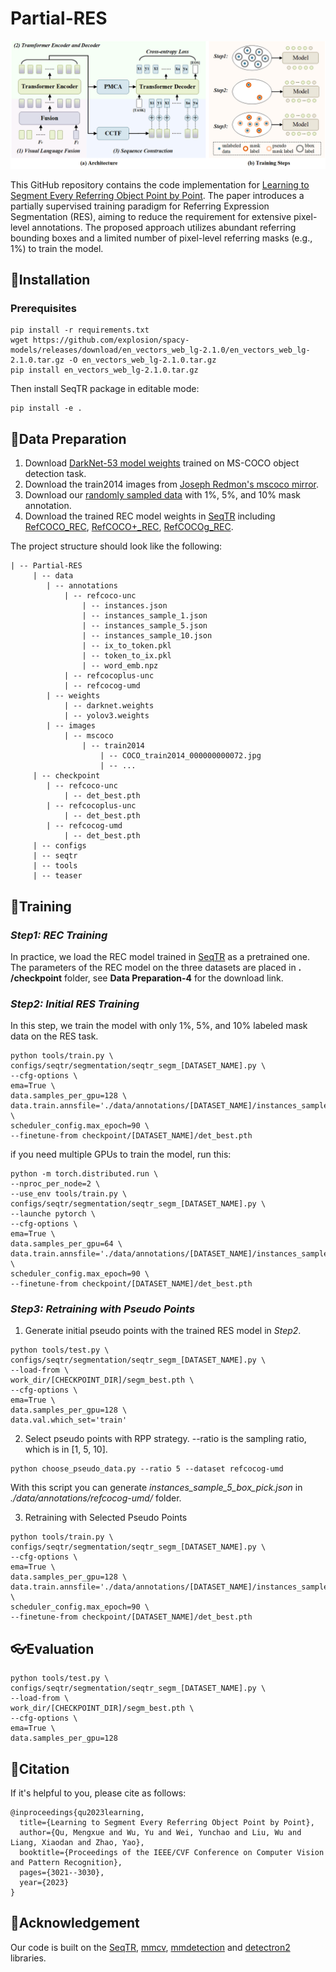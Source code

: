 # Partial-RES

![overview](./pipeline.png)  

This GitHub repository contains the code implementation for [Learning to Segment Every Referring Object Point by Point](https://openaccess.thecvf.com/content/CVPR2023/papers/Qu_Learning_To_Segment_Every_Referring_Object_Point_by_Point_CVPR_2023_paper.pdf?ref=https://githubhelp.com). The paper introduces a partially supervised training paradigm for Referring Expression Segmentation (RES), aiming to reduce the requirement for extensive pixel-level annotations. The proposed approach utilizes abundant referring bounding boxes and a limited number of pixel-level referring masks (e.g., 1%) to train the model.

## 🔨Installation

### Prerequisites

```
pip install -r requirements.txt
wget https://github.com/explosion/spacy-models/releases/download/en_vectors_web_lg-2.1.0/en_vectors_web_lg-2.1.0.tar.gz -O en_vectors_web_lg-2.1.0.tar.gz
pip install en_vectors_web_lg-2.1.0.tar.gz
```
Then install SeqTR package in editable mode:
```
pip install -e .
```

## 📁Data Preparation

1. Download [DarkNet-53 model weights](https://drive.google.com/drive/folders/1W8y_WS-8cnuU0LnF8e1v8ZowZvpEaolk?usp=sharing) trained on MS-COCO object detection task.
2. Download the train2014 images from [Joseph Redmon's mscoco mirror](https://pjreddie.com/projects/coco-mirror/).
3. Download our [randomly sampled data](https://drive.google.com/file/d/1sTvNILGzKZhysuNka6y28P6YDeyZlmWH/view?usp=drive_link) with 1%, 5%, and 10% mask annotation.
4. Download the trained REC model weights in [SeqTR](https://github.com/sean-zhuh/SeqTR) including [RefCOCO_REC](https://pan.baidu.com/s/1m70hE43XTqpUPaZ8rbPSDg?pwd=hh3q), [RefCOCO+_REC](https://pan.baidu.com/s/10IXsNKDbsZ_zba8tQZPgkg?pwd=1vw8), [RefCOCOg_REC](https://pan.baidu.com/s/1fObNiIxgWrBy31AkXj9krg?pwd=b6ji).

The project structure should look like the following:

```
| -- Partial-RES
     | -- data
        | -- annotations
            | -- refcoco-unc
                | -- instances.json
                | -- instances_sample_1.json
                | -- instances_sample_5.json
                | -- instances_sample_10.json
                | -- ix_to_token.pkl
                | -- token_to_ix.pkl
                | -- word_emb.npz
            | -- refcocoplus-unc
            | -- refcocog-umd
        | -- weights
            | -- darknet.weights
            | -- yolov3.weights
        | -- images
            | -- mscoco
                | -- train2014
                    | -- COCO_train2014_000000000072.jpg
                    | -- ...
     | -- checkpoint
        | -- refcoco-unc
            | -- det_best.pth
        | -- refcocoplus-unc
            | -- det_best.pth
        | -- refcocog-umd
            | -- det_best.pth
     | -- configs
     | -- seqtr
     | -- tools
     | -- teaser
```
<!-- Note that the darknet.weights excludes val/test images of RefCOCO/+/g datasets while yolov3.weights does not. -->

## 🚅Training

### *Step1: REC Training*

In practice, we load the REC model trained in [SeqTR](https://github.com/sean-zhuh/SeqTR) as a pretrained one. The parameters of the REC model on the three datasets are placed in **. /checkpoint** folder, see **Data Preparation-4** for the download link.

### *Step2: Initial RES Training*

In this step, we train the model with only 1%, 5%, and 10% labeled mask data on
the RES task.

```
python tools/train.py \
configs/seqtr/segmentation/seqtr_segm_[DATASET_NAME].py \
--cfg-options \
ema=True \
data.samples_per_gpu=128 \
data.train.annsfile='./data/annotations/[DATASET_NAME]/instances_sample_5.json' \
scheduler_config.max_epoch=90 \
--finetune-from checkpoint/[DATASET_NAME]/det_best.pth
```

if you need multiple GPUs to train the model, run this:
```
python -m torch.distributed.run \
--nproc_per_node=2 \
--use_env tools/train.py \
configs/seqtr/segmentation/seqtr_segm_[DATASET_NAME].py \
--launche pytorch \
--cfg-options \
ema=True \
data.samples_per_gpu=64 \
data.train.annsfile='./data/annotations/[DATASET_NAME]/instances_sample_5_bbox_pick.json' \
scheduler_config.max_epoch=90 \
--finetune-from checkpoint/[DATASET_NAME]/det_best.pth
```
<!-- Note: 
Instead of sampling 18 points and does not shuffle the sequence for RefCOCO dataset, for RefCOCO+ and RefCOCOg, we uniformly sample 12 points on the mask contour and randomly shffle the sequence with 20% percentage. Therefore, to execute the training on RefCOCO+/g datasets, modify **num_ray at line 1 to 12** and **model.head.shuffle_fraction to 0.2 at line 35**, in configs/seqtr/segmentation/seqtr_mask_darknet.py. -->

### *Step3: Retraining with Pseudo Points*

1. Generate initial pseudo points with the trained RES model in *Step2*. 
```
python tools/test.py \
configs/seqtr/segmentation/seqtr_segm_[DATASET_NAME].py \
--load-from \
work_dir/[CHECKPOINT_DIR]/segm_best.pth \
--cfg-options \
ema=True \
data.samples_per_gpu=128 \
data.val.which_set='train'
```

2. Select pseudo points with RPP strategy. --ratio is the sampling ratio, which is in [1, 5, 10]. 
```
python choose_pseudo_data.py --ratio 5 --dataset refcocog-umd
```
With this script you can generate *instances_sample_5_box_pick.json* in *./data/annotations/refcocog-umd/* folder.

3. Retraining with Selected Pseudo Points
```
python tools/train.py \
configs/seqtr/segmentation/seqtr_segm_[DATASET_NAME].py \
--cfg-options \
ema=True \
data.samples_per_gpu=128 \
data.train.annsfile='./data/annotations/[DATASET_NAME]/instances_sample_5_box_pick.json' \
scheduler_config.max_epoch=90 \
--finetune-from checkpoint/[DATASET_NAME]/det_best.pth
```

## 👓Evaluation

```
python tools/test.py \
configs/seqtr/segmentation/seqtr_segm_[DATASET_NAME].py \
--load-from \
work_dir/[CHECKPOINT_DIR]/segm_best.pth \
--cfg-options \
ema=True \
data.samples_per_gpu=128
```


## 📖Citation
If it's helpful to you, please cite as follows:
```
@inproceedings{qu2023learning,
  title={Learning to Segment Every Referring Object Point by Point},
  author={Qu, Mengxue and Wu, Yu and Wei, Yunchao and Liu, Wu and Liang, Xiaodan and Zhao, Yao},
  booktitle={Proceedings of the IEEE/CVF Conference on Computer Vision and Pattern Recognition},
  pages={3021--3030},
  year={2023}
}
```

## 🏡Acknowledgement

Our code is built on the [SeqTR](https://github.com/sean-zhuh/SeqTR), [mmcv](https://github.com/open-mmlab/mmcv), [mmdetection](https://github.com/open-mmlab/mmdetection) and [detectron2](https://github.com/facebookresearch/detectron2) libraries. 
